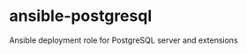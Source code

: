 ansible-postgresql
==================

Ansible deployment role for PostgreSQL server and extensions
